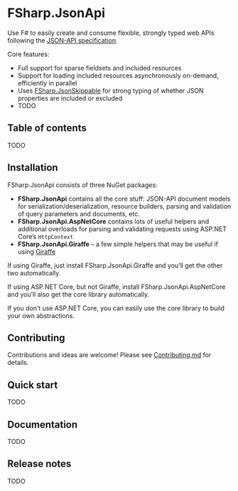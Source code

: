 FSharp.JsonApi
==============

Use F# to easily create and consume flexible, strongly typed web APIs following the [JSON-API specification](https://jsonapi.org/).

Core features:

* Full support for sparse fieldsets and included resources
* Support for loading included resources asynchronously on-demand, efficiently in parallel
* Uses [FSharp.JsonSkippable](https://github.com/cmeeren/FSharp.JsonSkippable) for strong typing of whether JSON properties are included or excluded
* TODO

Table of contents
-----------------

TODO

Installation
------------

FSharp.JsonApi consists of three NuGet packages:

* **FSharp.JsonApi** contains all the core stuff: JSON-API document models for serialization/deserialization, resource builders, parsing and validation of query parameters and documents, etc.
* **FSharp.JsonApi.AspNetCore** contains lots of useful helpers and additional overloads for parsing and validating requests using ASP.NET Core’s `HttpContext`
* **FSharp.JsonApi.Giraffe** – a few simple helpers that may be useful if using [Giraffe](https://github.com/giraffe-fsharp/Giraffe/)

If using Giraffe, just install FSharp.JsonApi.Giraffe and you’ll get the other two automatically.

If using ASP.NET Core, but not Giraffe, install FSharp.JsonApi.AspNetCore and you’ll also get the core library automatically.

If you don’t use ASP.NET Core, you can easily use the core library to build your own abstractions.

Contributing
------------

Contributions and ideas are welcome! Please see [Contributing.md](https://github.com/cmeeren/FSharp.JsonApi/blob/master/.github/CONTRIBUTING.md) for details.

Quick start
-----------

TODO

Documentation
-------------

TODO

Release notes
-------------

TODO


